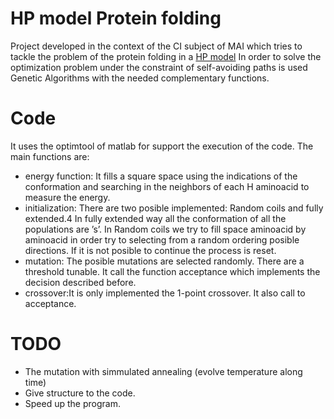 HP model Protein folding
========================

Project developed in the context of the CI subject of MAI which tries to tackle the problem of the protein folding in a [HP model](https://en.wikipedia.org/wiki/Hydrophobic-polar_protein_folding_model)
In order to solve the optimization problem under the constraint of self-avoiding paths is used Genetic Algorithms with the needed complementary functions.

Code
====

It uses the optimtool of matlab for support the execution of the code. The main functions are:
* energy function: It fills a square space using the indications of the conformation and searching
in the neighbors of each H aminoacid to measure the energy.
* initialization: There are two posible implemented: Random coils and fully extended.4 In fully
extended way all the conformation of all the populations are ’s’. In Random coils we try to fill
space aminoacid by aminoacid in order try to selecting from a random ordering posible directions.
If it is not posible to continue the process is reset.
* mutation: The posible mutations are selected randomly. There are a threshold tunable. It call the
function acceptance which implements the decision described before.
* crossover:It is only implemented the 1-point crossover. It also call to acceptance.

TODO
====
* The mutation with simmulated annealing (evolve temperature along time)
* Give structure to the code.
* Speed up the program.
